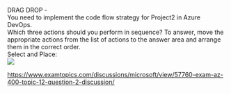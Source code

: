DRAG DROP -<br/>You need to implement the code flow strategy for Project2 in Azure DevOps.<br/>Which three actions should you perform in sequence? To answer, move the appropriate actions from the list of actions to the answer area and arrange them in the correct order.<br/>Select and Place:<br/><img src="https://www.examtopics.com/assets/media/exam-media/04257/0012700001.png" class="in-exam-image"/><br/><p><a href="https://www.examtopics.com/discussions/microsoft/view/57760-exam-az-400-topic-12-question-2-discussion/">https://www.examtopics.com/discussions/microsoft/view/57760-exam-az-400-topic-12-question-2-discussion/</a></p><script src="https://giscus.app/client.js"                    data-repo="azsamples/az204"                    data-repo-id="R_kgDOMRXzDQ"                    data-category="General"                    data-category-id="DIC_kwDOMRXzDc4Cgi27"                    data-mapping="pathname"                    data-strict="0"                    data-reactions-enabled="0"                    data-emit-metadata="0"                    data-input-position="bottom"                    data-theme="preferred_color_scheme"                    data-lang="en"                    crossorigin="anonymous"                    async>                    </script>